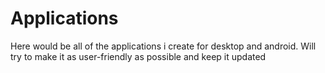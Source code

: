 # Applications
Here would be all of the applications i create for desktop and android. Will try to make it as user-friendly as possible and keep it updated
